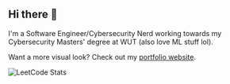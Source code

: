 ## Hi there 👋

<!--
**m-rau5/m-rau5** is a ✨ _special_ ✨ repository because its `README.md` (this file) appears on your GitHub profile.

Here are some ideas to get you started:

- 🔭 I’m currently working on ...
- 🌱 I’m currently learning ...
- 👯 I’m looking to collaborate on ...
- 🤔 I’m looking for help with ...
- 💬 Ask me about ...
- 📫 How to reach me: ...
- 😄 Pronouns: ...
- ⚡ Fun fact: ...
-->

I'm a Software Engineer/Cybersecurity Nerd working towards my Cybersecurity Masters' degree at WUT (also love ML stuff lol).


Want a more visual look? Check out my <a href="https://m-rau5.github.io/portfolio/" target="_blank">portfolio website</a>.

![LeetCode Stats](https://leetcode.card.workers.dev/Raul_Mois?theme=dark&font=baloo&extension=null)
